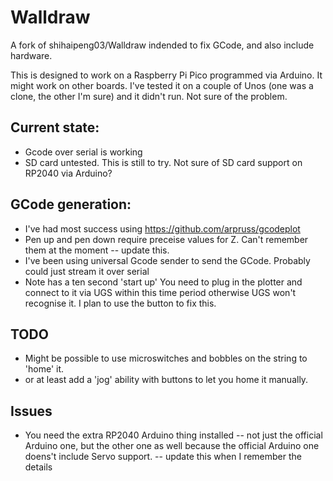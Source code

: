 # Walldraw 

A fork of shihaipeng03/Walldraw indended to fix GCode, and also include hardware.

This is designed to work on a Raspberry Pi Pico programmed via Arduino. It might work on other boards. I've tested it on a couple of Unos (one was a clone, the other I'm sure) and it didn't run. Not sure of the problem.

## Current state:
* Gcode over serial is working
* SD card untested. This is still to try. Not sure of SD card support on RP2040 via Arduino?

## GCode generation:
* I've had most success using https://github.com/arpruss/gcodeplot
* Pen up and pen down require preceise values for Z. Can't remember them at the moment -- update this.
* I've been using universal Gcode sender to send the GCode. Probably could just stream it over serial
* Note has a ten second 'start up' You need to plug in the plotter and connect to it via UGS within this time period otherwise UGS won't recognise it. I plan to use the button to fix this.

## TODO
* Might be possible to use microswitches and bobbles on the string to 'home' it.
* or at least add a 'jog' ability with buttons to let you home it manually.

## Issues
* You need the extra RP2040 Arduino thing installed -- not just the official Arduino one, but the other one as well because the official Arduino one doens't include Servo support. -- update this when I remember the details





